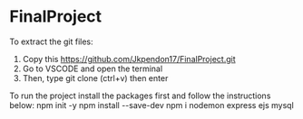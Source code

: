 # FinalProject
To extract the git files:
1. Copy this https://github.com/Jkpendon17/FinalProject.git
2. Go to VSCODE and open the terminal
3. Then, type git clone (ctrl+v) then enter
   
To run the project install the packages first and follow the instructions below:
npm init -y
npm install --save-dev
npm i nodemon express ejs mysql
